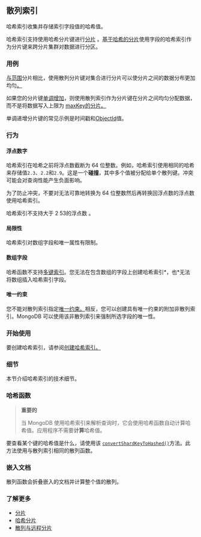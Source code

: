 ## 散列索引

哈希索引收集并存储索引字段值的哈希值。

哈希索引支持使用哈希分片键进行[分片](https://www.mongodb.com/docs/v7.0/sharding/#std-label-sharding-background) 。[基于哈希的分片](https://www.mongodb.com/docs/v7.0/core/hashed-sharding/#std-label-sharding-hashed-sharding)使用字段的哈希索引作为分片键来跨分片集群对数据进行分区。

### 用例

[与范围](https://www.mongodb.com/docs/v7.0/core/ranged-sharding/#std-label-sharding-ranged)分片相比，使用散列分片键对集合进行分片可以使分片之间的数据分布更加均匀[。](https://www.mongodb.com/docs/v7.0/core/ranged-sharding/#std-label-sharding-ranged)

如果您的分片键[单调增加](https://www.mongodb.com/docs/v7.0/core/sharding-choose-a-shard-key/#std-label-shard-key-monotonic)，则使用散列索引作为分片键在分片之间均匀分配数据，而不是将数据写入上限为 [maxKey的分片。](https://www.mongodb.com/docs/v7.0/reference/bson-types/#std-label-bson-types)

单调递增分片键的常见示例是时间戳和[ObjectId](https://www.mongodb.com/docs/v7.0/reference/glossary/#std-term-ObjectId)值。

### 行为

#### 浮点数字

哈希索引在哈希之前将浮点数截断为 64 位整数。例如，哈希索引使用相同的哈希来存储值`2.3`、`2.2`和`2.9`。这是一个**碰撞**，其中多个值被分配给单个散列键。冲突可能会对查询性能产生负面影响。

为了防止冲突，不要对无法可靠地转换为 64 位整数然后再转换回浮点数的浮点数使用哈希索引。

哈希索引不支持大于 2 53的浮点数 。

#### 局限性

哈希索引对数组字段和唯一属性有限制。

#### 数组字段

哈希函数不支持[多键索引](https://www.mongodb.com/docs/v7.0/core/indexes/index-types/index-multikey/#std-label-index-type-multikey)。您无法在包含数组的字段上创建哈希索引*，也*无法将数组插入哈希索引字段。

#### 唯一约束

您不能对散列索引指定[唯一约束。](https://www.mongodb.com/docs/v7.0/core/index-unique/#std-label-index-type-unique)相反，您可以创建具有唯一约束的附加非散列索引。MongoDB 可以使用该非散列索引来强制所选字段的唯一性。

### 开始使用

要创建哈希索引，请参阅[创建哈希索引。](https://www.mongodb.com/docs/v7.0/core/indexes/index-types/index-hashed/create/#std-label-hashed-index-create)

### 细节

本节介绍哈希索引的技术细节。

### 哈希函数

> **重要的**
>
> 当 MongoDB 使用哈希索引来解析查询时，它会使用哈希函数自动计算哈希值。应用程序不需要**计算**哈希值。

要查看某个键的哈希值是什么，请使用该 [`convertShardKeyToHashed()`](https://www.mongodb.com/docs/v7.0/reference/method/convertShardKeyToHashed/#mongodb-method-convertShardKeyToHashed)方法。此方法使用与散列索引相同的散列函数。

### 嵌入文档

散列函数会折叠嵌入的文档并计算整个值的散列。

### 了解更多

- [分片](https://www.mongodb.com/docs/v7.0/sharding/#std-label-sharding-background)
- [哈希分片](https://www.mongodb.com/docs/v7.0/core/hashed-sharding/#std-label-sharding-hashed-sharding)
- [散列与远程分片](https://www.mongodb.com/docs/v7.0/core/hashed-sharding/#std-label-hashed-versus-ranged-sharding)